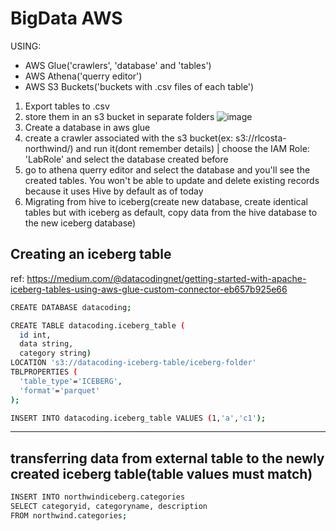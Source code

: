 # BigData AWS
USING:
- AWS Glue('crawlers', 'database' and 'tables')
- AWS Athena('querry editor')
- AWS S3 Buckets('buckets with .csv files of each table')


1. Export tables to .csv
2. store them in an s3 bucket in separate folders
   ![image](https://github.com/rlcosta177/personal-projects/assets/154469533/060a78bb-4b99-4669-8a03-10008106397f)
3. Create a database in aws glue
4. create a crawler associated with the s3 bucket(ex: s3://rlcosta-northwind/) and run it(dont remember details) | choose the IAM Role: 'LabRole' and select the database created before
5. go to athena querry editor and select the database and you'll see the created tables. You won't be able to update and delete existing records because it uses Hive by default as of today
6. Migrating from hive to iceberg(create new database, create identical tables but with iceberg as default, copy data from the hive database to the new iceberg database)

## Creating an iceberg table
ref: https://medium.com/@datacodingnet/getting-started-with-apache-iceberg-tables-using-aws-glue-custom-connector-eb657b925e66

```bash
CREATE DATABASE datacoding;
```

```bash
CREATE TABLE datacoding.iceberg_table (
  id int,
  data string,
  category string)
LOCATION 's3://datacoding-iceberg-table/iceberg-folder' 
TBLPROPERTIES (
  'table_type'='ICEBERG',
  'format'='parquet'
);
```

```bash
INSERT INTO datacoding.iceberg_table VALUES (1,'a','c1');
```

---

## transferring data from external table to the newly created iceberg table(table values must match)

```bash
INSERT INTO northwindiceberg.categories
SELECT categoryid, categoryname, description
FROM northwind.categories;
```

